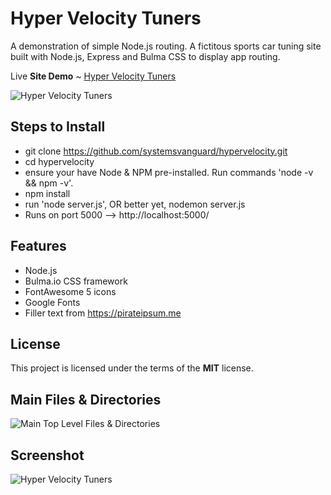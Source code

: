 # Hyper Velocity Tuners
A demonstration of simple Node.js routing. A fictitous sports car tuning site built with Node.js, Express and Bulma CSS to display app routing.

Live **Site Demo** ~ [Hyper Velocity Tuners](https://hypervelocity.herokuapp.com/) 

![Hyper Velocity Tuners](http://ryanhunter.org/images/portfolio/highvelocitytuners.jpg)



## Steps to Install
- git clone https://github.com/systemsvanguard/hypervelocity.git 
- cd hypervelocity
- ensure your have Node & NPM pre-installed. Run commands 'node -v && npm -v'.
- npm install
- run 'node server.js', OR better yet, nodemon server.js  
- Runs on port 5000 --> http://localhost:5000/


## Features
- Node.js
- Bulma.io CSS framework 
- FontAwesome 5 icons
- Google Fonts
- Filler text from https://pirateipsum.me 


## License
This project is licensed under the terms of the **MIT** license.


## Main Files & Directories
![Main Top Level Files & Directories](http://ryanhunter.org/images/portfolio/folder_layout_highvelocity.jpg)


## Screenshot 

![Hyper Velocity Tuners](http://ryanhunter.org/images/portfolio/highvelocitytuners.jpg)
	

